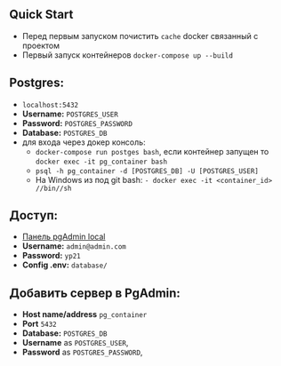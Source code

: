 ## Quick Start
* Перед первым запуском почистить `cache` docker связанный с проектом
* Первый запуск контейнеров `docker-compose up --build`

## Postgres:
* `localhost:5432`
* **Username:** `POSTGRES_USER`
* **Password:** `POSTGRES_PASSWORD`
* **Database:** `POSTGRES_DB`
* для входа через докер консоль:
  - `docker-compose run postges bash`, если контейнер запущен то `docker exec -it pg_container bash`
  - `psql -h pg_container -d [POSTGRES_DB] -U [POSTGRES_USER]`
  - На Windows из под git bash: `- docker exec -it <container_id> //bin//sh`

## Доступ:
* [Панель pgAdmin local](http://localhost:8080)
* **Username:** `admin@admin.com`
* **Password:** `yp21`
* **Config .env:** `database/`

## Добавить сервер в PgAdmin:
* **Host name/address** `pg_container`
* **Port** `5432`
* **Database:** `POSTGRES_DB`
* **Username** as `POSTGRES_USER`,
* **Password** as `POSTGRES_PASSWORD`,
